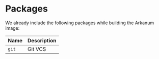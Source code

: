 # Packages

We already include the following packages while building the Arkanum image:

| Name  | Description |
| ----- | ----------- |
| `git` | Git VCS     |
